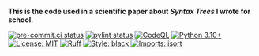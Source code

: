 **This is the code used in a scientific paper about *Syntax Trees* I wrote for school.**

[![pre-commit.ci status](https://results.pre-commit.ci/badge/github/realshouzy/thesis-code/main.svg)](https://results.pre-commit.ci/latest/github/realshouzy/thesis-code/main)
[![pylint status](https://github.com/realshouzy/thesis-code/actions/workflows/pylint.yaml/badge.svg)](https://github.com/realshouzy/thesis-code/actions/workflows/pylint.yaml)
[![CodeQL](https://github.com/realshouzy/thesis-code/actions/workflows/codeql.yaml/badge.svg)](https://github.com/realshouzy/thesis-code/actions/workflows/codeql.yaml)
[![Python 3.10+](https://img.shields.io/badge/python-3.10%20|%203.11-blue.svg)](https://www.python.org/downloads)
[![License: MIT](https://img.shields.io/badge/License-MIT-yellow.svg)](https://github.com/realshouzy/auto-file-sorter/blob/main/LICENSE)
[![Ruff](https://img.shields.io/endpoint?url=https://raw.githubusercontent.com/astral-sh/ruff/main/assets/badge/v2.json)](https://github.com/astral-sh/ruff)
[![Style: black](https://img.shields.io/badge/code%20style-black-000000.svg)](https://github.com/psf/black)
[![Imports: isort](https://img.shields.io/badge/%20imports-isort-%231674b1?style=flat&labelColor=ef8336)](https://pycqa.github.io/isort/)
